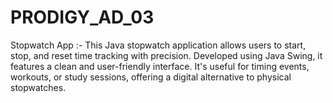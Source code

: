 # PRODIGY_AD_03
Stopwatch App :-  This Java stopwatch application allows users to start, stop, and reset time tracking with precision. Developed using Java Swing, it features a clean and user-friendly interface. It's useful for timing events, workouts, or study sessions, offering a digital alternative to physical stopwatches.
